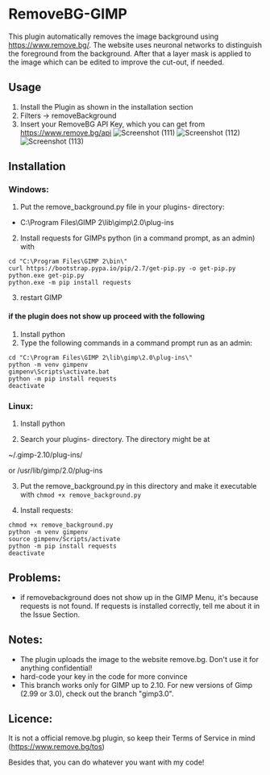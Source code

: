 # RemoveBG-GIMP
This plugin automatically removes the image background using https://www.remove.bg/. The website uses neuronal networks to distinguish the foreground from the background. After that a layer mask is applied to the image which can be edited to improve the cut-out, if needed. 


## Usage
1. Install the Plugin as shown in the installation section
2. Filters -> removeBackground
3. Insert your RemoveBG API Key, which you can get from https://www.remove.bg/api
![Screenshot (111)](https://user-images.githubusercontent.com/66686353/84802853-773a8080-b001-11ea-9c1a-5da90977a010.png)
![Screenshot (112)](https://user-images.githubusercontent.com/66686353/84803152-e1532580-b001-11ea-9bf5-ff2061c3f061.png)
![Screenshot (113)](https://user-images.githubusercontent.com/66686353/84802857-786bad80-b001-11ea-9bdd-be2c37bbea8d.png)


## Installation
### Windows: 
1. Put the remove_background.py file in your plugins- directory:

* C:\Program Files\GIMP 2\lib\gimp\2.0\plug-ins

2. Install requests for GIMPs python (in a command prompt, as an admin) with

```
cd "C:\Program Files\GIMP 2\bin\"
curl https://bootstrap.pypa.io/pip/2.7/get-pip.py -o get-pip.py
python.exe get-pip.py
python.exe -m pip install requests
```

3. restart GIMP

#### if the plugin does not show up proceed with the following
1. Install python
2. Type the following commands in a command prompt run as an admin:

```
cd "C:\Program Files\GIMP 2\lib\gimp\2.0\plug-ins\" 
python -m venv gimpenv
gimpenv\Scripts\activate.bat
python -m pip install requests
deactivate
 ```
 
### Linux: 
1. Install python

2. Search your plugins- directory. The directory might be at

 ~/.gimp-2.10/plug-ins/

 or /usr/lib/gimp/2.0/plug-ins  

3. Put the remove_background.py in this directory and make it executable with `chmod +x remove_background.py` 

4. Install requests:
```
chmod +x remove_background.py
python -m venv gimpenv
source gimpenv/Scripts/activate
python -m pip install requests
deactivate
```
 

## Problems:
- if removebackground does not show up in the GIMP Menu, it's because requests is not found. 
If requests is installed correctly, tell me about it in the Issue Section.

## Notes:
* The plugin uploads the image to the website remove.bg. Don't use it for anything confidential!
* hard-code your key in the code for more convince
* This branch works only for GIMP up to 2.10. For new versions of Gimp (2.99 or 3.0), check out the branch "gimp3.0".

## Licence:
It is not a official remove.bg plugin, so keep their Terms of Service in mind (https://www.remove.bg/tos)

Besides that, you can do whatever you want with my code!
